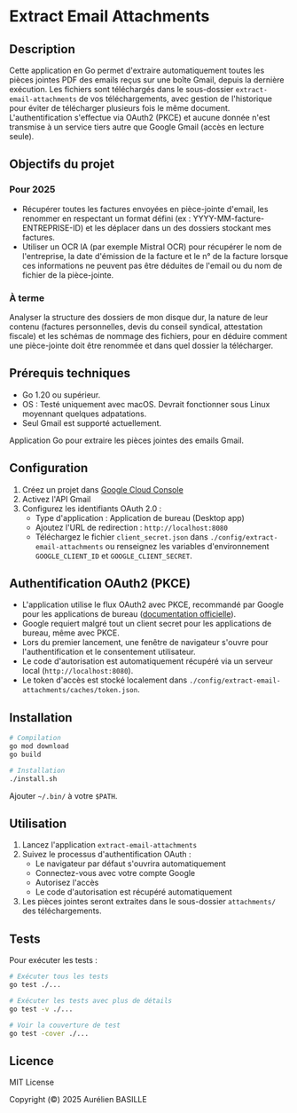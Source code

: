 # Extract Email Attachments

## Description

Cette application en Go permet d'extraire automatiquement toutes les pièces jointes PDF des emails reçus sur une boîte Gmail, depuis la dernière exécution.
Les fichiers sont téléchargés dans le sous-dossier `extract-email-attachments` de vos téléchargements, avec gestion de l'historique pour éviter de télécharger plusieurs fois le même document.
L'authentification s'effectue via OAuth2 (PKCE) et aucune donnée n'est transmise à un service tiers autre que Google Gmail (accès en lecture seule).

## Objectifs du projet

### Pour 2025

- Récupérer toutes les factures envoyées en pièce-jointe d'email, les renommer en respectant un format défini (ex : YYYY-MM-facture-ENTREPRISE-ID) et les déplacer dans un des dossiers stockant mes factures.
- Utiliser un OCR IA (par exemple Mistral OCR) pour récupérer le nom de l'entreprise, la date d'émission de la facture et le n° de la facture lorsque ces informations ne peuvent pas être déduites de l'email ou du nom de fichier de la pièce-jointe.

### À terme

Analyser la structure des dossiers de mon disque dur, la nature de leur contenu (factures personnelles, devis du conseil syndical, attestation fiscale) et les schémas de nommage des fichiers, pour en déduire comment une pièce-jointe doit être renommée et dans quel dossier la télécharger.

## Prérequis techniques

- Go 1.20 ou supérieur.
- OS : Testé uniquement avec macOS. Devrait fonctionner sous Linux moyennant quelques adpatations.
- Seul Gmail est supporté actuellement.

Application Go pour extraire les pièces jointes des emails Gmail.

## Configuration

1. Créez un projet dans [Google Cloud Console](https://console.cloud.google.com)
2. Activez l'API Gmail
3. Configurez les identifiants OAuth 2.0 :
   - Type d'application : Application de bureau (Desktop app)
   - Ajoutez l'URL de redirection : `http://localhost:8080`
   - Téléchargez le fichier `client_secret.json` dans `./config/extract-email-attachments` ou renseignez les variables d'environnement `GOOGLE_CLIENT_ID` et `GOOGLE_CLIENT_SECRET`.

## Authentification OAuth2 (PKCE)

- L'application utilise le flux OAuth2 avec PKCE, recommandé par Google pour les applications de bureau ([documentation officielle](https://developers.google.com/identity/protocols/oauth2/native-app?hl=fr#enable-apis)).
- Google requiert malgré tout un client secret pour les applications de bureau, même avec PKCE.
- Lors du premier lancement, une fenêtre de navigateur s'ouvre pour l'authentification et le consentement utilisateur.
- Le code d'autorisation est automatiquement récupéré via un serveur local (`http://localhost:8080`).
- Le token d'accès est stocké localement dans `./config/extract-email-attachments/caches/token.json`.

## Installation

```bash
# Compilation
go mod download
go build

# Installation
./install.sh
```

Ajouter `~/.bin/` à votre `$PATH`.

## Utilisation

1. Lancez l'application `extract-email-attachments`
2. Suivez le processus d'authentification OAuth :
   - Le navigateur par défaut s'ouvrira automatiquement
   - Connectez-vous avec votre compte Google
   - Autorisez l'accès
   - Le code d'autorisation est récupéré automatiquement
3. Les pièces jointes seront extraites dans le sous-dossier `attachments/` des téléchargements.

## Tests

Pour exécuter les tests :

```bash
# Exécuter tous les tests
go test ./...

# Exécuter les tests avec plus de détails
go test -v ./...

# Voir la couverture de test
go test -cover ./...
```

## Licence

MIT License

Copyright (©) 2025 Aurélien BASILLE
